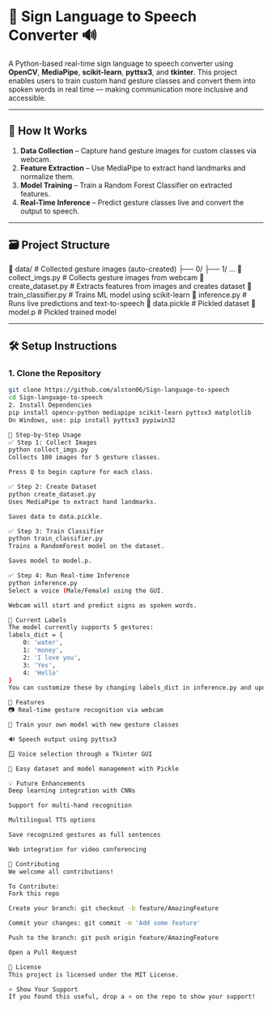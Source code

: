 # 🧠 Sign Language to Speech Converter 🔊

A Python-based real-time sign language to speech converter using **OpenCV**, **MediaPipe**, **scikit-learn**, **pyttsx3**, and **tkinter**. This project enables users to train custom hand gesture classes and convert them into spoken words in real time — making communication more inclusive and accessible.

---

## 📸 How It Works

1. **Data Collection** – Capture hand gesture images for custom classes via webcam.
2. **Feature Extraction** – Use MediaPipe to extract hand landmarks and normalize them.
3. **Model Training** – Train a Random Forest Classifier on extracted features.
4. **Real-Time Inference** – Predict gesture classes live and convert the output to speech.

---

## 🗃️ Project Structure

📁 data/ # Collected gesture images (auto-created) ├── 0/ ├── 1/ ... 📄 collect_imgs.py # Collects gesture images from webcam 📄 create_dataset.py # Extracts features from images and creates dataset 📄 train_classifier.py # Trains ML model using scikit-learn 📄 inference.py # Runs live predictions and text-to-speech 📄 data.pickle # Pickled dataset 📄 model.p # Pickled trained model


---

## 🛠️ Setup Instructions

### 1. Clone the Repository

```bash
git clone https://github.com/alston06/Sign-language-to-speech
cd Sign-language-to-speech
2. Install Dependencies
pip install opencv-python mediapipe scikit-learn pyttsx3 matplotlib
On Windows, use: pip install pyttsx3 pypiwin32

🧪 Step-by-Step Usage
✅ Step 1: Collect Images
python collect_imgs.py
Collects 100 images for 5 gesture classes.

Press Q to begin capture for each class.

✅ Step 2: Create Dataset
python create_dataset.py
Uses MediaPipe to extract hand landmarks.

Saves data to data.pickle.

✅ Step 3: Train Classifier
python train_classifier.py
Trains a RandomForest model on the dataset.

Saves model to model.p.

✅ Step 4: Run Real-time Inference
python inference.py
Select a voice (Male/Female) using the GUI.

Webcam will start and predict signs as spoken words.

🧠 Current Labels
The model currently supports 5 gestures:
labels_dict = {
    0: 'water',
    1: 'money',
    2: 'I love you',
    3: 'Yes',
    4: 'Hello'
}
You can customize these by changing labels_dict in inference.py and updating your dataset.

🌟 Features
📷 Real-time gesture recognition via webcam

🧠 Train your own model with new gesture classes

🔊 Speech output using pyttsx3

🪟 Voice selection through a Tkinter GUI

📁 Easy dataset and model management with Pickle

💡 Future Enhancements
Deep learning integration with CNNs

Support for multi-hand recognition

Multilingual TTS options

Save recognized gestures as full sentences

Web integration for video conferencing

🤝 Contributing
We welcome all contributions!

To Contribute:
Fork this repo

Create your branch: git checkout -b feature/AmazingFeature

Commit your changes: git commit -m 'Add some feature'

Push to the branch: git push origin feature/AmazingFeature

Open a Pull Request

📄 License
This project is licensed under the MIT License.

⭐ Show Your Support
If you found this useful, drop a ⭐ on the repo to show your support!
